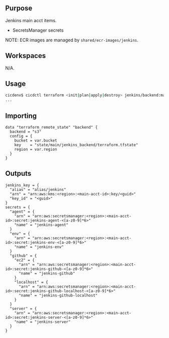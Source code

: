 ## Purpose
Jenkins main acct items.

* SecretsManager secrets

NOTE: ECR images are managed by `shared/ecr-images/jenkins`.

## Workspaces
N/A.

## Usage
```bash
cicdenv$ cicdctl terraform <init|plan|apply|destroy> jenkins/backend:main
...
```

## Importing
```hcl
data "terraform_remote_state" "backend" {
  backend = "s3"
  config = {
    bucket = var.bucket
    key    = "state/main/jenkins_backend/terraform.tfstate"
    region = var.region
  }
}
```

## Outputs
```hcl
jenkins_key = {
  "alias" = "alias/jenkins"
  "arn" = "arn:aws:kms:<region>:<main-acct-id>:key/<guid>"
  "key_id" = "<guid>"
}
secrets = {
  "agent" = {
    "arn" = "arn:aws:secretsmanager:<region>:<main-acct-id>:secret:jenkins-agent-<[a-z0-9]*6>"
    "name" = "jenkins-agent"
  }
  "env" = {
    "arn" = "arn:aws:secretsmanager:<region>:<main-acct-id>:secret:jenkins-env-<[a-z0-9]*6>"
    "name" = "jenkins-env"
  }
  "github" = {
    "ec2" = {
      "arn" = "arn:aws:secretsmanager:<region>:<main-acct-id>:secret:jenkins-github-<[a-z0-9]*6>"
      "name" = "jenkins-github"
    }
    "localhost" = {
      "arn" = "arn:aws:secretsmanager:<region>:<main-acct-id>:secret:jenkins-github-localhost-<[a-z0-9]*6>"
      "name" = "jenkins-github-localhost"
    }
  }
  "server" = {
    "arn" = "arn:aws:secretsmanager:<region>:<main-acct-id>:secret:jenkins-server-<[a-z0-9]*6>"
    "name" = "jenkins-server"
  }
}
```
